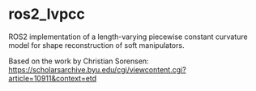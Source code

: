 # ros2_lvpcc

ROS2 implementation of a length-varying piecewise constant curvature model for shape reconstruction of soft manipulators.

Based on the work by Christian Sorensen: https://scholarsarchive.byu.edu/cgi/viewcontent.cgi?article=10911&context=etd

